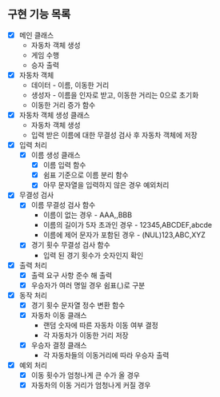 ## 구현 기능 목록

- [x]  메인 클래스
    - 자동차 객체 생성
    - 게임 수행
    - 승자 출력
- [x]  자동차 객체
    - 데이터 - 이름, 이동한 거리
    - 생성자 - 이름을 인자로 받고, 이동한 거리는 0으로 초기화
    - 이동한 거리 증가 함수
- [x]  자동차 객체 생성 클래스
    - 자동차 객체 생성
    - 입력 받은 이름에 대한 무결성 검사 후 자동차 객체에 저장
- [x]  입력 처리
    - [x]  이름 생성 클래스
        - [x]  이름 입력 함수
        - [x]  쉼표 기준으로 이름 분리 함수
        - [x]  아무 문자열을 입력하지 않은 경우 예외처리
- [x]  무결성 검사
    - [x]  이름 무결성 검사 함수
        - 이름이 없는 경우 - AAA,,BBB
        - 이름의 길이가 5자 초과인 경우 - 12345,ABCDEF,abcde
        - 이름에 제어 문자가 포함된 경우 - (NUL)123,ABC,XYZ
    - [x]  경기 횟수 무결성 검사 함수
        - 입력 된 경기 횟수가 숫자인지 확인
- [x]  출력 처리
    - [x]  출력 요구 사항 준수 해 출력
    - [x]  우승자가 여러 명일 경우 쉼표(,)로 구분
- [x]  동작 처리
    - [x]  경기 횟수 문자열 정수 변환 함수
    - [x]  자동차 이동 클래스
        - 랜덤 숫자에 따른 자동차 이동 여부 결정
        - 각 자동차가 이동한 거리 저장
    - [x]  우승자 결정 클래스
        - 각 자동차들의 이동거리에 따라 우승자 출력
- [x]  예외 처리
    - [x]  이동 횟수가 엄청나게 큰 수가 올 경우
    - [x]  자동차의 이동 거리가 엄청나게 커질 경우